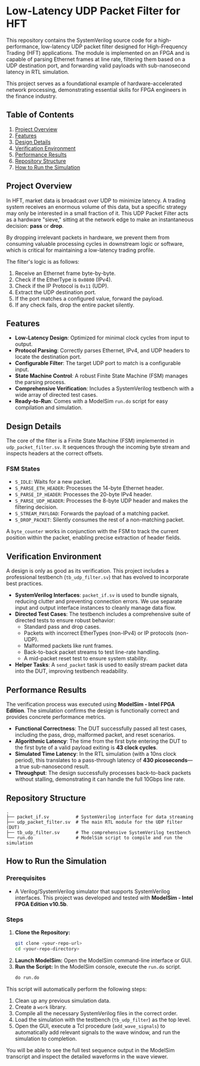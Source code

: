 # Low-Latency UDP Packet Filter for HFT

This repository contains the SystemVerilog source code for a high-performance, low-latency UDP packet filter designed for High-Frequency Trading (HFT) applications. The module is implemented on an FPGA and is capable of parsing Ethernet frames at line rate, filtering them based on a UDP destination port, and forwarding valid payloads with sub-nanosecond latency in RTL simulation.

This project serves as a foundational example of hardware-accelerated network processing, demonstrating essential skills for FPGA engineers in the finance industry.

## Table of Contents

1.  [Project Overview](https://github.com/AditiKulkarni454/hft-udp-filter/main/README.md#project-overview)
2.  [Features](https://github.com/AditiKulkarni454/hft-udp-filter/main/README.md#features)
3.  [Design Details](https://github.com/AditiKulkarni454/hft-udp-filter/main/README.md#design-details)
4.  [Verification Environment](https://github.com/AditiKulkarni454/hft-udp-filter/main/README.md#verification-environment)
5.  [Performance Results](https://github.com/AditiKulkarni454/hft-udp-filter/main/README.md#performance-results)
6.  [Repository Structure](https://github.com/AditiKulkarni454/hft-udp-filter/main/README.md#repository-structure)
7.  [How to Run the Simulation](https://github.com/AditiKulkarni454/hft-udp-filter/main/README.md#how-to-run-the-simulation)

## Project Overview

In HFT, market data is broadcast over UDP to minimize latency. A trading system receives an enormous volume of this data, but a specific strategy may only be interested in a small fraction of it. This UDP Packet Filter acts as a hardware "sieve," sitting at the network edge to make an instantaneous decision: **pass** or **drop**.

By dropping irrelevant packets in hardware, we prevent them from consuming valuable processing cycles in downstream logic or software, which is critical for maintaining a low-latency trading profile.

The filter's logic is as follows:

1.  Receive an Ethernet frame byte-by-byte.
2.  Check if the EtherType is `0x0800` (IPv4). 
3.  Check if the IP Protocol is `0x11` (UDP). 
4.  Extract the UDP destination port.
5.  If the port matches a configured value, forward the payload.
6.  If any check fails, drop the entire packet silently.

## Features

  * **Low-Latency Design**: Optimized for minimal clock cycles from input to output.
  * **Protocol Parsing**: Correctly parses Ethernet, IPv4, and UDP headers to locate the destination port.
  * **Configurable Filter**: The target UDP port to match is a configurable input.
  * **State Machine Control**: A robust Finite State Machine (FSM) manages the parsing process. 
  * **Comprehensive Verification**: Includes a SystemVerilog testbench with a wide array of directed test cases.
  * **Ready-to-Run**: Comes with a ModelSim `run.do` script for easy compilation and simulation.

## Design Details

The core of the filter is a Finite State Machine (FSM) implemented in `udp_packet_filter.sv`. It sequences through the incoming byte stream and inspects headers at the correct offsets.

### FSM States

  * `S_IDLE`: Waits for a new packet. 
  * `S_PARSE_ETH_HEADER`: Processes the 14-byte Ethernet header.
  * `S_PARSE_IP_HEADER`: Processes the 20-byte IPv4 header.
  * `S_PARSE_UDP_HEADER`: Processes the 8-byte UDP header and makes the filtering decision.
  * `S_STREAM_PAYLOAD`: Forwards the payload of a matching packet.
  * `S_DROP_PACKET`: Silently consumes the rest of a non-matching packet. 

A `byte_counter` works in conjunction with the FSM to track the current position within the packet, enabling precise extraction of header fields.

## Verification Environment

A design is only as good as its verification. This project includes a professional testbench (`tb_udp_filter.sv`) that has evolved to incorporate best practices.

  * **SystemVerilog Interfaces**: `packet_if.sv` is used to bundle signals, reducing clutter and preventing connection errors. We use separate input and output interface instances to cleanly manage data flow. 
  * **Directed Test Cases**: The testbench includes a comprehensive suite of directed tests to ensure robust behavior:
      * Standard pass and drop cases. 
      * Packets with incorrect EtherTypes (non-IPv4) or IP protocols (non-UDP). 
      * Malformed packets like runt frames.
      * Back-to-back packet streams to test line-rate handling.
      * A mid-packet reset test to ensure system stability. 
  * **Helper Tasks**: A `send_packet` task is used to easily stream packet data into the DUT, improving testbench readability. 

## Performance Results

The verification process was executed using **ModelSim - Intel FPGA Edition**. The simulation confirms the design is functionally correct and provides concrete performance metrics.

  * **Functional Correctness**: The DUT successfully passed all test cases, including the pass, drop, malformed packet, and reset scenarios.
  * **Algorithmic Latency**: The time from the first byte entering the DUT to the first byte of a valid payload exiting is **43 clock cycles**.
  * **Simulated Time Latency**: In the RTL simulation (with a 10ns clock period), this translates to a pass-through latency of **430 picoseconds**—a true sub-nanosecond result.
  * **Throughput**: The design successfully processes back-to-back packets without stalling, demonstrating it can handle the full 10Gbps line rate.

## Repository Structure

```
.
├── packet_if.sv          # SystemVerilog interface for data streaming
├── udp_packet_filter.sv  # The main RTL module for the UDP filter (DUT)
├── tb_udp_filter.sv      # The comprehensive SystemVerilog testbench
└── run.do                # ModelSim script to compile and run the simulation
```

## How to Run the Simulation

### Prerequisites

  * A Verilog/SystemVerilog simulator that supports SystemVerilog interfaces. This project was developed and tested with **ModelSim - Intel FPGA Edition v10.5b**.

### Steps

1.  **Clone the Repository:**
    ```sh
    git clone <your-repo-url>
    cd <your-repo-directory>
    ```
2.  **Launch ModelSim:** Open the ModelSim command-line interface or GUI.
3.  **Run the Script:** In the ModelSim console, execute the `run.do` script.
    ```tcl
    do run.do
    ```

This script will automatically perform the following steps:

1.  Clean up any previous simulation data.
2.  Create a `work` library.
3.  Compile all the necessary SystemVerilog files in the correct order.
4.  Load the simulation with the testbench (`tb_udp_filter`) as the top level.
5.  Open the GUI, execute a Tcl procedure (`add_wave_signals`) to automatically add relevant signals to the wave window, and run the simulation to completion.

You will be able to see the full test sequence output in the ModelSim transcript and inspect the detailed waveforms in the wave viewer.
